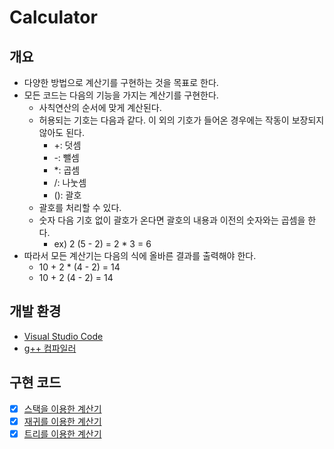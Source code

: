 # Calculator

## 개요
- 다양한 방법으로 계산기를 구현하는 것을 목표로 한다.
- 모든 코드는 다음의 기능을 가지는 계산기를 구현한다.
    - 사칙연산의 순서에 맞게 계산된다.
    - 허용되는 기호는 다음과 같다. 이 외의 기호가 들어온 경우에는 작동이 보장되지 않아도 된다.
        - +: 덧셈
        - -: 뺄셈
        - *: 곱셈
        - /: 나눗셈
        - (): 괄호
    - 괄호를 처리할 수 있다.
    - 숫자 다음 기호 없이 괄호가 온다면 괄호의 내용과 이전의 숫자와는 곱셈을 한다.
        - ex) 2 (5 - 2) = 2 * 3 = 6
- 따라서 모든 계산기는 다음의 식에 올바른 결과를 출력해야 한다.
    - 10 + 2 * (4 - 2) = 14
    - 10 + 2 (4 - 2) = 14

## 개발 환경
- [Visual Studio Code](https://code.visualstudio.com/)
- [g++ 컴파일러](https://www.mingw-w64.org/)

## 구현 코드
- [x] [스택을 이용한 계산기](/code/stack.cpp)
- [x] [재귀를 이용한 계산기](/code/recursive.cpp)
- [x] [트리를 이용한 계산기](/code/tree.cpp)